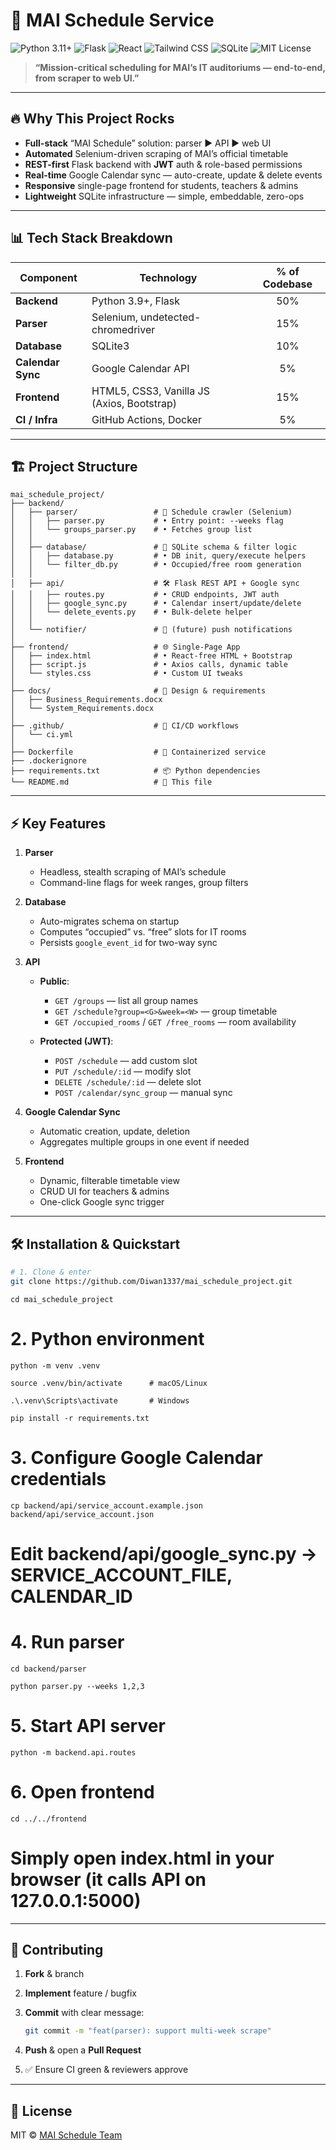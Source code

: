
# 🚀 MAI Schedule Service

![Python 3.11+](https://img.shields.io/badge/python-3.11%2B-blue?logo=python)
![Flask](https://img.shields.io/badge/flask-2.x-orange?logo=flask)
![React](https://img.shields.io/badge/react-18.x-blue?logo=react)
![Tailwind CSS](https://img.shields.io/badge/tailwindcss-^3.0-teal?logo=tailwind-css)
![SQLite](https://img.shields.io/badge/sqlite-3.x-lightgrey?logo=sqlite)
![MIT License](https://img.shields.io/badge/license-MIT-green)

> **“Mission-critical scheduling for MAI’s IT auditoriums — end-to-end, from scraper to web UI.”**

---

## 🔥 Why This Project Rocks

- **Full-stack** “MAI Schedule” solution: parser ▶️ API ▶️ web UI  
- **Automated** Selenium-driven scraping of MAI’s official timetable  
- **REST-first** Flask backend with **JWT** auth & role-based permissions  
- **Real-time** Google Calendar sync — auto-create, update & delete events  
- **Responsive** single-page frontend for students, teachers & admins  
- **Lightweight** SQLite infrastructure — simple, embeddable, zero-ops  

---

## 📊 Tech Stack Breakdown

| Component           | Technology               | % of Codebase |
|---------------------|--------------------------|:-------------:|
| **Backend**         | Python 3.9+, Flask       |      50%      |
| **Parser**          | Selenium, undetected-chromedriver | 15% |
| **Database**        | SQLite3                  |      10%      |
| **Calendar Sync**   | Google Calendar API      |       5%      |
| **Frontend**        | HTML5, CSS3, Vanilla JS (Axios, Bootstrap) | 15% |
| **CI / Infra**      | GitHub Actions, Docker   |       5%      |

---

## 🏗 Project Structure

```text
mai_schedule_project/
├── backend/
│   ├── parser/                 # 🤖 Schedule crawler (Selenium)
│   │   ├── parser.py           # • Entry point: --weeks flag  
│   │   └── groups_parser.py    # • Fetches group list  
│   │
│   ├── database/               # 💾 SQLite schema & filter logic
│   │   ├── database.py         # • DB init, query/execute helpers  
│   │   └── filter_db.py        # • Occupied/free room generation  
│   │
│   ├── api/                    # 🛠 Flask REST API + Google sync
│   │   ├── routes.py           # • CRUD endpoints, JWT auth  
│   │   ├── google_sync.py      # • Calendar insert/update/delete  
│   │   └── delete_events.py    # • Bulk-delete helper  
│   │
│   └── notifier/               # 🔔 (future) push notifications
│
├── frontend/                   # 🌐 Single-Page App
│   ├── index.html              # • React-free HTML + Bootstrap  
│   ├── script.js               # • Axios calls, dynamic table  
│   └── styles.css              # • Custom UI tweaks  
│
├── docs/                       # 📝 Design & requirements
│   ├── Business_Requirements.docx
│   └── System_Requirements.docx
│
├── .github/                    # 🚧 CI/CD workflows
│   └── ci.yml
│
├── Dockerfile                  # 🐳 Containerized service
├── .dockerignore
├── requirements.txt            # 📦 Python dependencies
└── README.md                   # 📘 This file
````

---

## ⚡ Key Features

1. **Parser**

   * Headless, stealth scraping of MAI’s schedule
   * Command-line flags for week ranges, group filters

2. **Database**

   * Auto-migrates schema on startup
   * Computes “occupied” vs. “free” slots for IT rooms
   * Persists `google_event_id` for two-way sync

3. **API**

   * **Public**:

     * `GET /groups` — list all group names
     * `GET /schedule?group=<G>&week=<W>` — group timetable
     * `GET /occupied_rooms` / `GET /free_rooms` — room availability
   * **Protected (JWT)**:

     * `POST /schedule` — add custom slot
     * `PUT /schedule/:id` — modify slot
     * `DELETE /schedule/:id` — delete slot
     * `POST /calendar/sync_group` — manual sync

4. **Google Calendar Sync**

   * Automatic creation, update, deletion
   * Aggregates multiple groups in one event if needed

5. **Frontend**

   * Dynamic, filterable timetable view
   * CRUD UI for teachers & admins
   * One-click Google sync trigger

---

## 🛠 Installation & Quickstart

```bash
# 1. Clone & enter
git clone https://github.com/Diwan1337/mai_schedule_project.git
```
````
cd mai_schedule_project
````
# 2. Python environment
````
python -m venv .venv
````
````
source .venv/bin/activate      # macOS/Linux
````
````
.\.venv\Scripts\activate       # Windows
````
````
pip install -r requirements.txt
````

# 3. Configure Google Calendar credentials
````
cp backend/api/service_account.example.json backend/api/service_account.json
````
# Edit backend/api/google_sync.py → SERVICE_ACCOUNT_FILE, CALENDAR_ID

# 4. Run parser
````
cd backend/parser
````
````
python parser.py --weeks 1,2,3
````
# 5. Start API server
````
python -m backend.api.routes
````

# 6. Open frontend
````
cd ../../frontend
````
# Simply open index.html in your browser (it calls API on 127.0.0.1:5000)



---

## 🤝 Contributing

1. **Fork** & branch
2. **Implement** feature / bugfix
3. **Commit** with clear message:

   ```bash
   git commit -m "feat(parser): support multi-week scrape"
   ```
4. **Push** & open a **Pull Request**
5. ✅ Ensure CI green & reviewers approve

---

## 📜 License

MIT © [MAI Schedule Team](https://github.com/Diwan1337)
